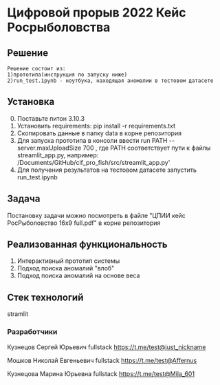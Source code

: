# Цифровой прорыв 2022 Кейс Росрыболовства

## Решение
    Решение состоит из:
    1)прототипа(инструкция по запуску ниже)
    2)run_test.ipynb - ноутбука, находящая аномалии в тестовом датасете

## Установка

0. Поставьте питон 3.10.3
1. Установить requirements: pip install -r requirements.txt
2. Скопировать данные в папку data в корне репозитория
3. Для запуска прототипа в консоли ввести run PATH --server.maxUploadSize 700
, где PATH соответствует пути к файлы streamlit_app.py, например: /Documents/GitHub/cif_pro_fish/src/streamlit_app.py'
4. Для получения результатов на тестовом датасете запустить run_test.ipynb
## Задача
   Постановку задачи можно посмотреть в файле "ЦПИИ кейс РосРыболовство 16х9 full.pdf" в корне репозитория

## Реализованная функциональность
   1. Интерактивный прототип системы
   2. Подход поиска аномалий "влоб"
   3. Подход поиска аномалий на основе веса


## Cтек технологий
   stramlit


### Разработчики
Кузнецов Сергей Юрьевич fullstack https://t.me/test@just_nickname

Мошков Николай Евгеньевич fullstack https://t.me/test@Affernus

Кузнецова Марина Юрьевна fullstack https://t.me/test@Mila_601

